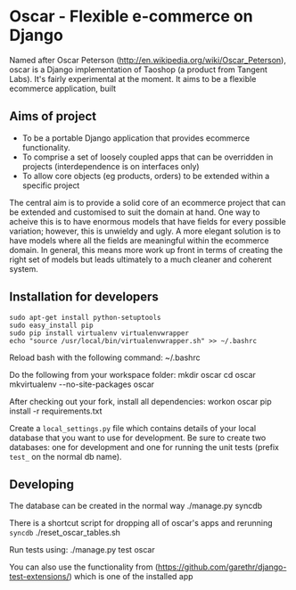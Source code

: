 # Oscar - Flexible e-commerce on Django

Named after Oscar Peterson (http://en.wikipedia.org/wiki/Oscar_Peterson), oscar is a Django implementation
of Taoshop (a product from Tangent Labs).  It's fairly experimental at the moment.  It aims to be
a flexible ecommerce application, built

## Aims of project

* To be a portable Django application that provides ecommerce functionality.  
* To comprise a set of loosely coupled apps that can be overridden in projects (interdependence is on interfaces only)
* To allow core objects (eg products, orders) to be extended within a specific project

The central aim is to provide a solid core of an ecommerce project that can be
extended and customised to suit the domain at hand.  One way to acheive this is
to have enormous models that have fields for every possible variation; however,
this is unwieldy and ugly.  A more elegant solution is to have models where all
the fields are meaningful within the ecommerce domain.  In general, this means
more work up front in terms of creating the right set of models but leads
ultimately to a much cleaner and coherent system.

## Installation for developers
	sudo apt-get install python-setuptools
	sudo easy_install pip
	sudo pip install virtualenv virtualenvwrapper
	echo "source /usr/local/bin/virtualenvwrapper.sh" >> ~/.bashrc

Reload bash with the following command:
    ~/.bashrc

Do the following from your workspace folder:
    mkdir oscar
	cd oscar
    mkvirtualenv --no-site-packages oscar
    
After checking out your fork, install all dependencies:
	workon oscar
	pip install -r requirements.txt

Create a `local_settings.py` file which contains details of your local database
that you want to use for development.  Be sure to create two databases: one for development
and one for running the unit tests (prefix `test_` on the normal db name).
	
## Developing

The database can be created in the normal way
    ./manage.py syncdb
    
There is a shortcut script for dropping all of oscar's apps and rerunning `syncdb`
    ./reset_oscar_tables.sh
    
Run tests using:
    ./manage.py test oscar
    
You can also use the functionality from (https://github.com/garethr/django-test-extensions/) which 
is one of the installed app	
    


